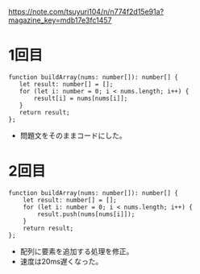 https://note.com/tsuyuri104/n/n774f2d15e91a?magazine_key=mdb17e3fc1457

# 1回目
```
function buildArray(nums: number[]): number[] {
   let result: number[] = [];
   for (let i: number = 0; i < nums.length; i++) {
       result[i] = nums[nums[i]];
   }
   return result;
};
```

* 問題文をそのままコードにした。

# 2回目
```
function buildArray(nums: number[]): number[] {
    let result: number[] = [];
    for (let i: number = 0; i < nums.length; i++) {
        result.push(nums[nums[i]]);
    }
    return result;
};
```

* 配列に要素を追加する処理を修正。
* 速度は20ms遅くなった。
